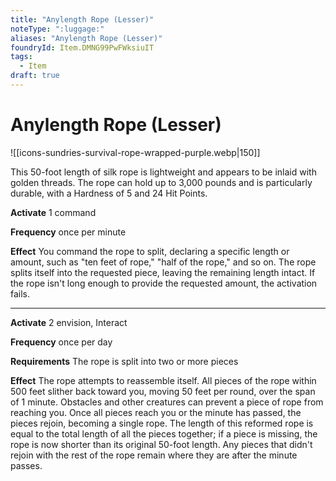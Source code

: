 ```yaml
---
title: "Anylength Rope (Lesser)"
noteType: ":luggage:"
aliases: "Anylength Rope (Lesser)"
foundryId: Item.DMNG99PwFWksiuIT
tags:
  - Item
draft: true
---
```


# Anylength Rope (Lesser)
![[icons-sundries-survival-rope-wrapped-purple.webp|150]]

This 50-foot length of silk rope is lightweight and appears to be inlaid with golden threads. The rope can hold up to 3,000 pounds and is particularly durable, with a Hardness of 5 and 24 Hit Points.

**Activate** 1 command

**Frequency** once per minute

**Effect** You command the rope to split, declaring a specific length or amount, such as "ten feet of rope," "half of the rope," and so on. The rope splits itself into the requested piece, leaving the remaining length intact. If the rope isn't long enough to provide the requested amount, the activation fails.

* * *

**Activate** 2 envision, Interact

**Frequency** once per day

**Requirements** The rope is split into two or more pieces

**Effect** The rope attempts to reassemble itself. All pieces of the rope within 500 feet slither back toward you, moving 50 feet per round, over the span of 1 minute. Obstacles and other creatures can prevent a piece of rope from reaching you. Once all pieces reach you or the minute has passed, the pieces rejoin, becoming a single rope. The length of this reformed rope is equal to the total length of all the pieces together; if a piece is missing, the rope is now shorter than its original 50-foot length. Any pieces that didn't rejoin with the rest of the rope remain where they are after the minute passes.
